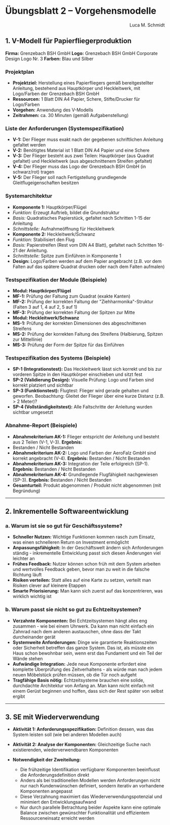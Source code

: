 # Übungsblatt 2 – Vorgehensmodelle

<div style="text-align: right">Luca M. Schmidt</div>

## 1. V-Modell für Papierfliegerproduktion

**Firma:** Grenzebach BSH GmbH
**Logo:** Grenzebach BSH GmbH Corporate Design Logo Nr. 3
**Farben:** Blau und Silber

### Projektplan

* **Projektziel:** Herstellung eines Papierfliegers gemäß bereitgestellter Anleitung, bestehend aus Hauptkörper und
  Heckleitwerk, mit Logo/Farben der Grenzebach BSH GmbH
* **Ressourcen:** 1 Blatt DIN A4 Papier, Schere, Stifte/Drucker für Logo/Farben
* **Vorgehen:** Anwendung des V-Modells
* **Zeitrahmen:** ca. 30 Minuten (gemäß Aufgabenstellung)

### Liste der Anforderungen (Systemspezifikation)

* **V-1:** Der Flieger muss exakt nach der gegebenen schriftlichen Anleitung gefaltet werden
* **V-2:** Benötigtes Material ist 1 Blatt DIN A4 Papier und eine Schere
* **V-3:** Der Flieger besteht aus zwei Teilen: Hauptkörper (aus Quadrat gefaltet) und Heckleitwerk (aus
  abgeschnittenem Streifen gefaltet)
* **V-4:** Der Flieger muss das Logo der Grenzebach BSH GmbH (in schwarz/rot) tragen
* **V-5:** Der Flieger soll nach Fertigstellung grundlegende Gleitflugeigenschaften besitzen

### Systemarchitektur

* **Komponente 1:** Hauptkörper/Flügel
* *Funktion:* Erzeugt Auftrieb, bildet die Grundstruktur
* *Basis:* Quadratisches Papierstück, gefaltet nach Schritten 1-15 der Anleitung
* *Schnittstelle:* Aufnahmeöffnung für Heckleitwerk
* **Komponente 2:** Heckleitwerk/Schwanz
* *Funktion:* Stabilisiert den Flug
* *Basis:* Papierstreifen (Rest vom DIN A4 Blatt), gefaltet nach Schritten 16-21 der Anleitung.
* *Schnittstelle:* Spitze zum Einführen in Komponente 1
* **Design:** Logo/Farben werden auf dem Papier angebracht (z.B. vor dem Falten auf das spätere Quadrat drucken oder
  nach dem Falten aufmalen)

### Testspezifikation der Module (Beispiele)

* **Modul: Hauptkörper/Flügel**
* **MF-1:** Prüfung der Faltung zum Quadrat (exakte Kanten)
* **MF-2:** Prüfung der korrekten Faltung der "Ziehharmonika"-Struktur (Falten 3 auf 1, 4 auf 2, 5 auf 1)
* **MF-3:** Prüfung der korrekten Faltung der Spitzen zur Mitte
* **Modul: Heckleitwerk/Schwanz**
* **MS-1:** Prüfung der korrekten Dimensionen des abgeschnittenen Streifens
* **MS-2:** Prüfung der korrekten Faltung des Streifens (Halbierung, Spitzen zur Mittellinie)
* **MS-3:** Prüfung der Form der Spitze für das Einführen

### Testspezifikation des Systems (Beispiele)

* **SP-1 (Integrationstest):** Das Heckleitwerk lässt sich korrekt und bis zur vorderen Spitze in den Hauptkörper
  einschieben und sitzt fest
* **SP-2 (Validierung Design):** Visuelle Prüfung: Logo und Farben sind korrekt platziert und sichtbar
* **SP-3 (Funktionstest):** Flugtest: Flieger wird gerade gehalten und geworfen. Beobachtung: Gleitet der Flieger
  über eine kurze Distanz (z.B. > 2 Meter)?
* **SP-4 (Vollständigkeitstest):** Alle Faltschritte der Anleitung wurden sichtbar umgesetzt

### Abnahme-Report (Beispiele)

* **Abnahmekriterium AK-1:** Flieger entspricht der Anleitung und besteht aus 2 Teilen (V-1, V-3). **Ergebnis:**
* Bestanden / Nicht Bestanden
* **Abnahmekriterium AK-2:** Logo und Farben der AeroFalz GmbH sind korrekt angebracht (V-4). **Ergebnis:**
  Bestanden / Nicht Bestanden
* **Abnahmekriterium AK-3:** Integration der Teile erfolgreich (SP-1). **Ergebnis:** Bestanden / Nicht Bestanden
* **Abnahmekriterium AK-4:** Grundlegende Flugfähigkeit nachgewiesen (SP-3). **Ergebnis:** Bestanden / Nicht
  Bestanden
* **Gesamturteil:** Produkt abgenommen / Produkt nicht abgenommen (mit Begründung)

---

## 2. Inkrementelle Softwareentwicklung

### a. Warum ist sie so gut für Geschäftssysteme?

* **Schneller Nutzen:** Wichtige Funktionen kommen rasch zum Einsatz, was einen schnelleren Return on Investment
  ermöglicht
* **Anpassungsfähigkeit:** In der Geschäftswelt ändern sich Anforderungen ständig - inkrementelle Entwicklung passt sich
  diesen Änderungen viel leichter an
* **Frühes Feedback:** Nutzer können schon früh mit dem System arbeiten und wertvolles Feedback geben, bevor man zu weit
  in die falsche Richtung läuft
* **Risiken verteilen:** Statt alles auf eine Karte zu setzen, verteilt man Risiken clever auf kleinere Etappen
* **Smarte Priorisierung:** Man kann sich zuerst auf das konzentrieren, was wirklich wichtig ist

### b. Warum passt sie nicht so gut zu Echtzeitsystemen?

* **Verzahnte Komponenten:** Bei Echtzeitsystemen hängt alles eng zusammen - wie bei einem Uhrwerk. Da kann man nicht
  einfach ein Zahnrad nach dem anderen austauschen, ohne dass der Takt durcheinander gerät
* **Systemweite Anforderungen:** Dinge wie garantierte Reaktionszeiten oder Sicherheit betreffen das ganze System. Das
  ist, als müsste ein Haus schon bewohnbar sein, wenn erst das Fundament und ein Teil der Wände stehen
* **Aufwändige Integration:** Jede neue Komponente erfordert eine komplette Überprüfung des Zeitverhaltens - als würde
  man nach jedem neuen Möbelstück prüfen müssen, ob die Tür noch aufgeht
* **Tragfähige Basis nötig:** Echtzeitsysteme brauchen eine solide, durchdachte Architektur von Anfang an. Man kann
  nicht einfach mit einem Gerüst beginnen und hoffen, dass sich der Rest später von selbst ergibt

---

## 3. SE mit Wiederverwendung

* **Aktivität 1: Anforderungsspezifikation:** Definition dessen, was das System leisten soll (wie bei anderen Modellen
  auch)
* **Aktivität 2: Analyse der Komponenten:** Gleichzeitige Suche nach existierenden, wiederverwendbaren Komponenten

* **Notwendigkeit der Zweiteilung:**
    * Die frühzeitige Identifikation verfügbarer Komponenten beeinflusst die Anforderungsdefinition direkt
    * Anders als bei traditionellen Modellen werden Anforderungen nicht nur nach Kundenwünschen definiert, sondern
      iterativ an vorhandene Komponenten angepasst
    * Diese Verzahnung maximiert das Wiederverwendungspotenzial und minimiert den Entwicklungsaufwand
    * Nur durch parallele Betrachtung beider Aspekte kann eine optimale Balance zwischen gewünschter Funktionalität und
      effizientem Ressourceneinsatz erreicht werden
